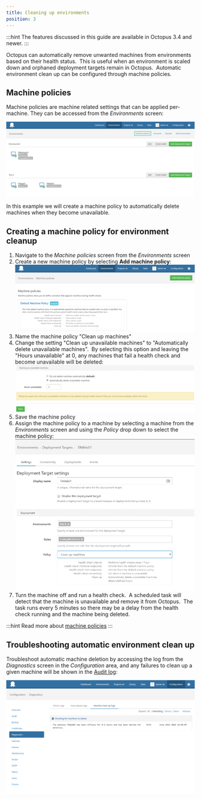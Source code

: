 ```yaml
---
title: Cleaning up environments
position: 3
---
```



:::hint
The features discussed in this guide are available in Octopus 3.4 and newer.
:::





Octopus can automatically remove unwanted machines from environments based on their health status.  This is useful when an environment is scaled down and orphaned deployment targets remain in Octopus.  Automatic environment clean up can be configured through machine policies.

## Machine policies


Machine policies are machine related settings that can be applied per-machine. They can be accessed from the *Environments* screen:


![](/docs/images/5669267/5865576.png)


In this example we will create a machine policy to automatically delete machines when they become unavailable.

## Creating a machine policy for environment cleanup

1. Navigate to the *Machine policies* screen from the *Environments* screen
2. Create a new machine policy by selecting **Add machine policy**:
![](/docs/images/5669267/5865577.png)
3. Name the machine policy "Clean up machines"
4. Change the setting "Clean up unavailable machines" to "Automatically delete unavailable machines".  By selecting this option and leaving the "Hours unavailable" at 0, any machines that fail a health check and become unavailable will be deleted:
![](/docs/images/5669267/5865578.png)
5. Save the machine policy
6. Assign the machine policy to a machine by selecting a machine from the *Environments* screen and using the *Policy* drop down to select the machine policy:
![](/docs/images/5669267/5865579.png)
7. Turn the machine off and run a health check.  A scheduled task will detect that the machine is unavailable and remove it from Octopus.  The task runs every 5 minutes so there may be a delay from the health check running and the machine being deleted.


:::hint
Read more about [machine policies](/docs/key-concepts/environments/machine-policies.md)
:::




## Troubleshooting automatic environment clean up


Troubleshoot automatic machine deletion by accessing the log from the *Diagnostics* screen in the *Configuration* area, and any failures to clean up a given machine will be shown in the [Audit log](http://docs.octopusdeploy.com/display/OD/Auditing):


![](/docs/images/5669267/5865580.png)
